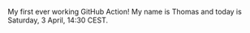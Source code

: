 My first ever working GitHub Action!
My name is Thomas and today is Saturday, 3 April, 14:30 CEST. 

